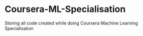 # Coursera-ML-Specialisation
Storing all code created while doing Coursera Machine Learning Specialisation
